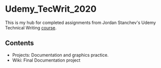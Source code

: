 # Udemy_TecWrit_2020
This is my hub for completed assignments from Jordan Stanchev's Udemy Technical Writing <a href="https://www.udemy.com/course/start-your-career-as-user-assistance-developer/">course</a>.

## Contents
* Projects: Documentation and graphics practice.
* Wiki: Final Documentation project
